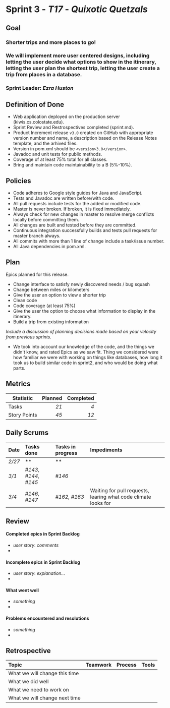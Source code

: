 # Sprint 3 - *T17* - *Quixotic Quetzals*

## Goal

### Shorter trips and more places to go!
### We will implement more user centered designs, including letting the user decide what options to show in the itinerary, letting the user plan the shortest trip, letting the user create a trip from places in a database. 
### Sprint Leader: *Ezra Huston*

## Definition of Done

* Web application deployed on the production server (kiwis.cs.colostate.edu).
* Sprint Review and Restrospectives completed (sprint.md).
* Product Increment release `v3.0` created on GitHub with appropriate version number and name, a description based on the Release Notes template, and the arhived files.
* Version in pom.xml should be `<version>3.0</version>`.
* Javadoc and unit tests for public methods.
* Coverage of at least 75% total for all classes.
* Bring and maintain code maintainability to a B (5%-10%).


## Policies

* Code adheres to Google style guides for Java and JavaScript.
* Tests and Javadoc are written before/with code.  
* All pull requests include tests for the added or modified code.
* Master is never broken.  If broken, it is fixed immediately.
* Always check for new changes in master to resolve merge conflicts locally before committing them.
* All changes are built and tested before they are committed.
* Continuous integration successfully builds and tests pull requests for master branch always.
* All commits with more than 1 line of change include a task/issue number.
* All Java dependencies in pom.xml.

## Plan

Epics planned for this release.

* Change interface to satisfy newly discovered needs / bug squash
* Change between miles or kilometers
* Give the user an option to view a shorter trip
* Clean code
* Code coverage (at least 75%)
* Give the user the option to choose what information to display in the itinerary.
* Build a trip from existing information

*Include a discussion of planning decisions made based on your velocity from previous sprints.*
* We took into account our knowledge of the code, and the things we didn't know, and rated Epics as we saw fit. Thing we considered were how familiar we were with working on things like databases, how long it took us to build similar code in sprint2, and who would be doing what parts. 

## Metrics

Statistic | Planned | Completed
--- | ---: | ---:
Tasks |  *21*   | *4* 
Story Points |  *45*  | *12* 

## Daily Scrums

Date | Tasks done  | Tasks in progress | Impediments 
:--- | :--- | :--- | :--- 
*2/27* | ** | ** | 
*3/1* | *#143, #144, #145* | *#146* | 
*3/4* | *#146, #147*| *#162, #163* | Waiting for pull requests, learing what code climate looks for
 

## Review

#### Completed epics in Sprint Backlog 
* *user story*:  *comments*
* 

#### Incomplete epics in Sprint Backlog 
* *user story*: *explanation...*
*

#### What went well
* *something*
*

#### Problems encountered and resolutions
* *something*
*

## Retrospective

Topic | Teamwork | Process | Tools
:--- | :--- | :--- | :---
What we will change this time |  |  | 
What we did well |  |  | 
What we need to work on |  |  |
What we will change next time |  |  | 
